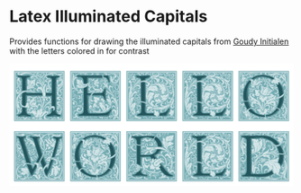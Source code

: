 # Latex Illuminated Capitals

Provides functions for drawing the illuminated capitals from [Goudy Initialen](https://tug.org/FontCatalogue/goudyinitialen/) with the letters colored in for contrast

!["HELLO, WORLD" in illumintated capitals](Media/hello_world.jpg)
